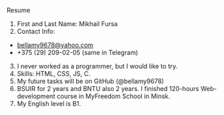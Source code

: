 Resume
1. First and Last Name: Mikhail Fursa
2. Contact Info:
- bellamy9678@yahoo.com
- +375 (29) 209-02-05 (same in Telegram)
3. I never worked as a programmer, but I would like to try.
4. Skills: HTML, CSS, JS, C.
5. My future tasks will be on GitHub (@bellamy9678)
6. BSUIR for 2 years and BNTU also 2 years. I finished 120-hours Web-development course in MyFreedom School in Minsk.
7. My English level is B1.